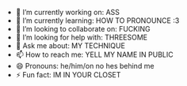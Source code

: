 
- 🔭 I’m currently working on: ASS
- 🌱 I’m currently learning: HOW TO PRONOUNCE :3
- 👯 I’m looking to collaborate on: FUCKING
- 🤔 I’m looking for help with: THREESOME
- 💬 Ask me about: MY TECHNIQUE
- 📫 How to reach me: YELL MY NAME IN PUBLIC
- 😄 Pronouns: he/him/on no hes behind me
- ⚡ Fun fact: IM IN YOUR CLOSET
